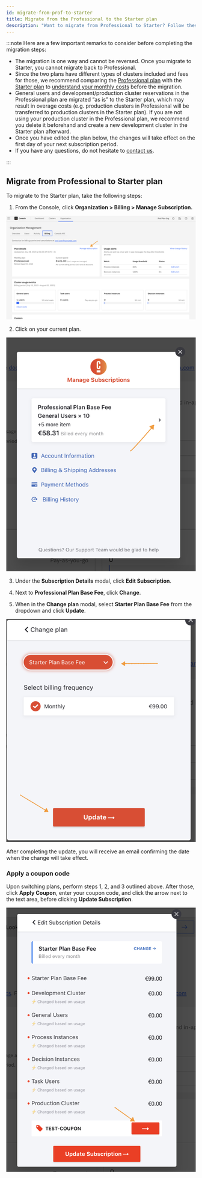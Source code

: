 ```yaml
---
id: migrate-from-prof-to-starter
title: Migrate from the Professional to the Starter plan
description: "Want to migrate from Professional to Starter? Follow these steps."
---
```


:::note
Here are a few important remarks to consider before completing the migration steps:

- The migration is one way and cannot be reversed. Once you migrate to Starter, you cannot migrate back to Professional.
- Since the two plans have different types of clusters included and fees for those, we recommend comparing the [Professional plan](https://camunda.com/blog/2023/05/camunda-professional-edition-accelerate-projects/) with the [Starter plan](https://camunda.com/blog/2023/09/camunda-starter/) to [understand your monthly costs](https://camunda.com/pricing/starter-plan-price-calculator/) before the migration.
- General users and development/production cluster reservations in the Professional plan are migrated “as is” to the Starter plan, which may result in overage costs (e.g. production clusters in Professional will be transferred to production clusters in the Starter plan). If you are not using your production cluster in the Professional plan, we recommend you delete it beforehand and create a new development cluster in the Starter plan afterward.
- Once you have edited the plan below, the changes will take effect on the first day of your next subscription period.
- If you have any questions, do not hesitate to [contact us](https://camunda.com/contact/).

:::

## Migrate from Professional to Starter plan

To migrate to the Starter plan, take the following steps:

1. From the Console, click **Organization > Billing > Manage Subscription.**

![console manage subscription](./img/cc-entrypoint.png)

2. Click on your current plan.

![console click current plan](./img/console-retrieve-plan.png)

3. Under the **Subscription Details** modal, click **Edit Subscription**.

4. Next to **Professional Plan Base Fee**, click **Change**.

5. When in the **Change plan** modal, select **Starter Plan Base Fee** from the dropdown and click **Update**.

![console switch and update plan](./img/console-switch-update-plan.png)

After completing the update, you will receive an email confirming the date when the change will take effect.

### Apply a coupon code

Upon switching plans, perform steps 1, 2, and 3 outlined above. After those, click **Apply Coupon**, enter your coupon code, and click the arrow next to the text area, before clicking **Update Subscription**.

![redeem coupon code](./img/console_redeem_coupon_code.png)
